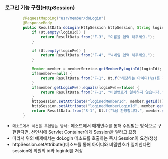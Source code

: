 ### 로그인 기능 구현(HttpSession)

```java
        @RequestMapping("usr/member/doLogin")
        @ResponseBody
        public ResultData doLogin(HttpSession httpSession, String loginId, String loginPw) {
            if (Ut.empty(loginId)) {
                return ResultData.from("F-3", "이름을 입력 해주세요.");
            }

            if (Ut.empty(loginPw)) {
                return ResultData.from("F-4", "닉네임 입력 해주세요.");
            }

            Member member = memberService.getMemberByLoginId(loginId);
            if(member==null) {
                return ResultData.from("F-1", Ut.f("해당하는 아이디(%s)를 찾을수 없습니다.", loginId));
            }
            if(member.getLoginPw().equals(loginPw)==false) {
                return ResultData.from("F-1", "비밀번호가 일치하지 않습니다.");
            }
            httpSession.setAttribute("loginedMemberId", member.getId());
            httpSession.setAttribute("loginedMemberLoginId", member.getLoginId());
            return ResultData.from("S-1", Ut.f("%님 환영합니다.", member.getName()));		
        }
```

- ```메소드에서 세션을 주입받는 방식``` : 메소드에서 매개변수를 통해 주입받는 방식으로 구현한다면, 선언시에 Servlet Container에게 Session을 달라고 요청
-  따라서 위의 예제에서는 doLogin 메소드를 호출하는 즉시 Session이 요청/생성 
-  httpSession.setAttribute()메소드를 통해 아이디와 비밀번호가 일치한다면 session에 회원의 id와 loginId를 저장
